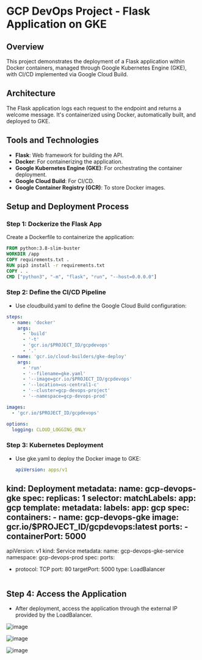 # GCP DevOps Project - Flask Application on GKE

## Overview
This project demonstrates the deployment of a Flask application within Docker containers, managed through Google Kubernetes Engine (GKE), with CI/CD implemented via Google Cloud Build.

## Architecture
The Flask application logs each request to the endpoint and returns a welcome message. It's containerized using Docker, automatically built, and deployed to GKE.

## Tools and Technologies
- **Flask**: Web framework for building the API.
- **Docker**: For containerizing the application.
- **Google Kubernetes Engine (GKE)**: For orchestrating the container deployment.
- **Google Cloud Build**: For CI/CD.
- **Google Container Registry (GCR)**: To store Docker images.

## Setup and Deployment Process
### Step 1: Dockerize the Flask App
Create a Dockerfile to containerize the application:
```Dockerfile
FROM python:3.8-slim-buster
WORKDIR /app
COPY requirements.txt .
RUN pip3 install -r requirements.txt
COPY . .
CMD ["python3", "-m", "flask", "run", "--host=0.0.0.0"]
```

### Step 2: Define the CI/CD Pipeline
- Use cloudbuild.yaml to define the Google Cloud Build configuration:
``` cloudbuild.yaml
steps:
  - name: 'docker'
    args:
      - 'build'
      - '-t'
      - 'gcr.io/$PROJECT_ID/gcpdevops'
      - '.'
  - name: 'gcr.io/cloud-builders/gke-deploy'
    args:
      - 'run'
      - '--filename=gke.yaml'
      - '--image=gcr.io/$PROJECT_ID/gcpdevops'
      - '--location=us-central1-c'
      - '--cluster=gcp-devops-project'
      - '--namespace=gcp-devops-prod'

images:
  - 'gcr.io/$PROJECT_ID/gcpdevops'

options:
  logging: CLOUD_LOGGING_ONLY

```
### Step 3: Kubernetes Deployment
- Use gke.yaml to deploy the Docker image to GKE:
  ```gke.yaml
  apiVersion: apps/v1
kind: Deployment
metadata:
  name: gcp-devops-gke
spec:
  replicas: 1
  selector:
    matchLabels:
      app: gcp
  template:
    metadata:
      labels:
        app: gcp
    spec:
      containers:
      - name: gcp-devops-gke
        image: gcr.io/$PROJECT_ID/gcpdevops:latest
        ports:
        - containerPort: 5000
---
apiVersion: v1
kind: Service
metadata:
  name: gcp-devops-gke-service
  namespace: gcp-devops-prod
spec:
  ports:
  - protocol: TCP
    port: 80
    targetPort: 5000
  type: LoadBalancer

    ```
## Step 4: Access the Application

- After deployment, access the application through the external IP provided by the LoadBalancer.

![image](https://github.com/user-attachments/assets/c76680d2-7d4d-4c19-9680-8519f0a34a88)

![image](https://github.com/user-attachments/assets/3a668262-5e5f-4e66-8bca-678891f007e3)

![image](https://github.com/user-attachments/assets/7fbcd3de-6134-42b2-9825-8887380754d6)

